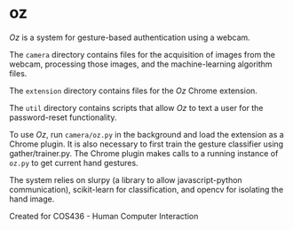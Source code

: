 oz
==

*Oz* is a system for gesture-based authentication using a webcam.

The `camera` directory contains files for the acquisition of images from the 
webcam, processing those images, and the machine-learning algorithm files.

The `extension` directory contains files for the *Oz* Chrome extension.

The `util` directory contains scripts that allow *Oz* to text a user for the
password-reset functionality.


To use *Oz*, run `camera/oz.py` in the background and load the extension as
a Chrome plugin.  It is also necessary to first train the gesture classifier
using gather/trainer.py.  The Chrome plugin makes calls to a running instance of
`oz.py` to get current hand gestures.

The system relies on slurpy (a library to allow javascript-python communication),
scikit-learn for classification, and opencv for isolating the hand image.

Created for COS436 - Human Computer Interaction
